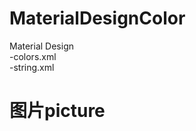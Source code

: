 # MaterialDesignColor
Material Design<br>
   -colors.xml<br>
   -string.xml<br>
# 图片picture
<p><img src="http://img.blog.csdn.net/20140924131058231?watermark/2/text/aHR0cDovL2Jsb2cuY3Nkbi5uZXQvY3JhenlqaWFuZw==/font/5a6L5L2T/fontsize/400/fill/I0JBQkFCMA==/dissolve/70/gravity/Center" alt=""></p>
<p><img src="http://img.blog.csdn.net/20140924131107217?watermark/2/text/aHR0cDovL2Jsb2cuY3Nkbi5uZXQvY3JhenlqaWFuZw==/font/5a6L5L2T/fontsize/400/fill/I0JBQkFCMA==/dissolve/70/gravity/Center" alt=""><br>
</p>
<p><img src="http://img.blog.csdn.net/20140924131121584" alt=""><br>
</p>
<p><img src="http://img.blog.csdn.net/20140924131132754" alt=""><br>
</p>
<p><img src="http://img.blog.csdn.net/20140924131138167" alt=""><br>
</p>
<p><img src="http://img.blog.csdn.net/20140924131000328" alt=""><br>
</p>
<p><img src="http://img.blog.csdn.net/20140924131153361" alt=""><br>
</p>
